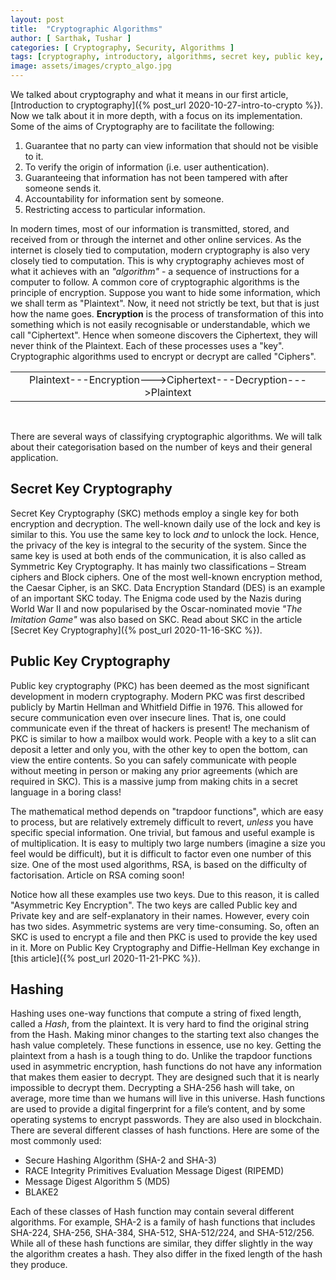 ```yaml
---
layout: post
title:  "Cryptographic Algorithms"
author: [ Sarthak, Tushar ]
categories: [ Cryptography, Security, Algorithms ]
tags: [cryptography, introductory, algorithms, secret key, public key, RSA, hashing, cryptographic algorithms]
image: assets/images/crypto_algo.jpg
---
```

 
We talked about cryptography and what it means in our first article, [Introduction to cryptography]({% post_url 2020-10-27-intro-to-crypto %}). Now we talk about it in more depth, with a focus on its implementation.
Some of the aims of Cryptography are to facilitate the following:
1. Guarantee that no party can view information that should not be visible to it.
2. To verify the origin of information (i.e. user authentication).
3. Guaranteeing that information has not been tampered with after someone sends it.
4. Accountability for information sent by someone.
5. Restricting access to particular information.
 
In modern times, most of our information is transmitted, stored, and received from or through the internet and other online services. As the internet is closely tied to computation, modern cryptography is also very closely tied to computation. This is why cryptography achieves most of what it achieves with an _"algorithm"_ - a sequence of instructions for a computer to follow. 
A common core of cryptographic algorithms is the principle of encryption. Suppose you want to hide some information, which we shall term as "Plaintext". Now, it need not strictly be text, but that is just how the name goes. **Encryption** is the process of transformation of this into something which is not easily recognisable or understandable, which we call "Ciphertext". Hence when someone discovers the Ciphertext, they will never think of the Plaintext. Each of these processes uses a "key". Cryptographic algorithms used to encrypt or decrypt are called "Ciphers".
 
<table class="table table-bordered"><tr><td style="text-align: center">
Plaintext<span class="text-secondary">---Encryption---></span>Ciphertext<span class="text-secondary">---Decryption---></span>Plaintext
</td></tr></table>
<br>
 
There are several ways of classifying cryptographic algorithms. We will talk about their categorisation based on the number of keys and their general application.
 
## Secret Key Cryptography
 
Secret Key Cryptography (SKC) methods employ a single key for both encryption and decryption. The well-known daily use of the lock and key is similar to this. You use the same key to lock _and_ to unlock the lock. Hence, the privacy of the key is integral to the security of the system. Since the same key is used at both ends of the communication, it is also called as Symmetric Key Cryptography. It has mainly two classifications – Stream ciphers and Block ciphers. One of the most well-known encryption method, the Caesar Cipher, is an SKC. Data Encryption Standard (DES) is an example of an important SKC today. The Enigma code used by the Nazis during World War II and now popularised by the Oscar-nominated movie _"The Imitation Game"_ was also based on SKC. Read about SKC in the article [Secret Key Cryptography]({% post_url 2020-11-16-SKC %}).
 
## Public Key Cryptography
 
Public key cryptography (PKC) has been deemed as the most significant development in modern cryptography. Modern PKC was first described publicly by Martin Hellman and Whitfield Diffie in 1976. This allowed for secure communication even over insecure lines. That is, one could communicate even if the threat of hackers is present! The mechanism of PKC is similar to how a mailbox would work. People with a key to a slit can deposit a letter and only you, with the other key to open the bottom, can view the entire contents. So you can safely communicate with people without meeting in person or making any prior agreements (which are required in SKC). This is a massive jump from making chits in a secret language in a boring class!
 
The mathematical method depends on "trapdoor functions", which are easy to process, but are relatively extremely difficult to revert, _unless_ you have specific special information. One trivial, but famous and useful example is of multiplication. It is easy to multiply two large numbers (imagine a size you feel would be difficult), but it is difficult to factor even one number of this size. One of the most used algorithms, RSA, is based on the difficulty of factorisation. Article on RSA coming soon!
 
Notice how all these examples use two keys. Due to this reason, it is called "Asymmetric Key Encryption". The two keys are called Public key and Private key and are self-explanatory in their names. However, every coin has two sides. Asymmetric systems are very time-consuming. So, often an SKC is used to encrypt a file and then PKC is used to provide the key used in it. More on Public Key Cryptography and Diffie-Hellman Key exchange in [this article]({% post_url 2020-11-21-PKC %}).
 
## Hashing
 
Hashing uses one-way functions that compute a string of fixed length, called a _Hash_, from the plaintext. It is very hard to find the original string from the Hash. Making minor changes to the starting text also changes the hash value completely. These functions in essence, use no key. Getting the plaintext from a hash is a tough thing to do. Unlike the trapdoor functions used in asymmetric encryption, hash functions do not have any information that makes them easier to decrypt. They are designed such that it is nearly impossible to decrypt them. Decrypting a SHA-256 hash will take, on average, more time than we humans will live in this universe.
Hash functions are used to provide a digital fingerprint for a file’s content, and by some operating systems to encrypt passwords. They are also used in blockchain. 
There are several different classes of hash functions. Here are some of the most commonly used:
* Secure Hashing Algorithm (SHA-2 and SHA-3)
* RACE Integrity Primitives Evaluation Message Digest (RIPEMD)
* Message Digest Algorithm 5 (MD5)
* BLAKE2
 
Each of these classes of Hash function may contain several different algorithms. For example, SHA-2 is a family of hash functions that includes SHA-224, SHA-256, SHA-384, SHA-512, SHA-512/224, and SHA-512/256.
While all of these hash functions are similar, they differ slightly in the way the algorithm creates a hash. They also differ in the fixed length of the hash they produce.
 
